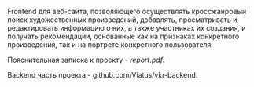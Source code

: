Frontend для веб-сайта, позволяющего осуществлять кроссжанровый поиск художественных произведений, добавлять, просматривать и редактировать информацию о них, а также участниках их создания, и получать рекомендации, основанные как на признаках конкретного произведения, так и на портрете конкретного пользователя.

Пояснительная записка к проекту - *report.pdf*.

Backend часть проекта - github.com/Viatus/vkr-backend.
